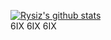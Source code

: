 [![Rysiz's github stats](https://github-readme-stats.vercel.app/api?username=Rysiz&show_icons=true&theme=dark)](https://github.com/anuraghazra/github-readme-stats) <br>
6IX 6IX 6IX
